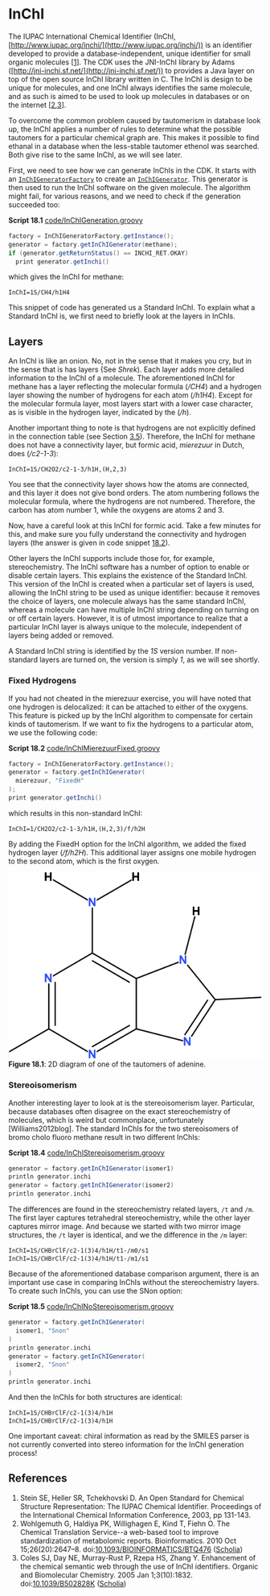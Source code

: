 <a name="sec:inchi"></a>
# InChI

The IUPAC International Chemical Identifier (<a name="tp1">InChI</a>, 
[http://www.iupac.org/inchi/](http://www.iupac.org/inchi/)) is an identifier developed
to provide a database-independent, unique identifier for small organic
molecules [<a href="#citeref1">1</a>]. The CDK uses the <a name="tp2">JNI-InChI</a> library by Adams
([http://jni-inchi.sf.net/](http://jni-inchi.sf.net/)) to provides
a Java layer on top of the open source InChI library written in C.
The InChI is design to be unique for molecules, and one InChI always identifies
the same molecule, and as such is aimed to be used to look up molecules in
databases or on the internet [<a href="#citeref2">2</a>,<a href="#citeref3">3</a>].

To overcome the common problem caused by <a name="tp3">tautomerism</a> in database look up,
the InChI applies a number of rules to determine what the possible tautomers
for a particular chemical graph are. This makes it possible to find ethanal
in a database when the less-stable tautomer ethenol was searched. Both give
rise to the same InChI, as we will see later.

First, we need to see how we can generate InChIs in the CDK. It starts with
an [`InChIGeneratorFactory`](http://cdk.github.io/cdk/latest/docs/api/org/openscience/cdk/inchi/InChIGeneratorFactory.html) to create an [`InChIGenerator`](http://cdk.github.io/cdk/latest/docs/api/org/openscience/cdk/inchi/InChIGenerator.html). This
generator is then used to run the InChI software on the given molecule. The
algorithm might fail, for various reasons, and we need to check if the
generation succeeded too:

**<a name="script:InChIGeneration">Script 18.1</a>** [code/InChIGeneration.groovy](code/InChIGeneration.code.md)
```groovy
factory = InChIGeneratorFactory.getInstance();
generator = factory.getInChIGenerator(methane);
if (generator.getReturnStatus() == INCHI_RET.OKAY)
  print generator.getInchi()
```

which gives the InChI for methane:

```plain
InChI=1S/CH4/h1H4
```

This snippet of code has generated us a <a name="tp4">Standard InChI</a>. To explain
what a Standard InChI is, we first need to briefly look at the layers in
InChIs.

## Layers

An InChI is like an onion. No, not in the sense that it makes you
cry, but in the sense that is has layers {See *Shrek*).
Each layer adds more detailed information to the InChI of a molecule.
The aforementioned InChI for methane has a layer reflecting the molecular
formula (*/CH4*) and a hydrogen layer showing the number of
hydrogens for each atom (*/h1H4*). Except for the molecular formula
layer, most layers start with a lower case character, as is visible in the
hydrogen layer, indicated by the (*/h*).

Another important thing to note is that hydrogens are not explicitly
defined in the connection table (see Section [3.5](atomsbonds.md#sec:hydrogens)).
Therefore, the InChI for methane does not have a connectivity layer,
but formic acid, *mierezuur* in Dutch, does (*/c2-1-3*):

```plain
InChI=1S/CH2O2/c2-1-3/h1H,(H,2,3)
```

You see that the <a name="tp5">connectivity layer</a> shows how the atoms are connected, and
this layer it does not give bond orders. The atom numbering follows the molecular
formula, where the hydrogens are not numbered. Therefore, the carbon
has atom number 1, while the oxygens are atoms 2 and 3.

Now, have a careful look at this InChI for formic acid. Take a few minutes for
this, and make sure you fully understand the connectivity and hydrogen
layers (the answer is given in code snippet [18.2](#script:InChIMierezuurFixed)).

Other layers the InChI supports include those for, for example, stereochemistry.
The InChI software has a number of option to enable or disable certain layers.
This explains the existence of the <a name="tp6">Standard InChI</a>. This version of
the InChI is created when a particular set of layers is used, allowing the
InChI string to be used as <a name="tp7">unique identifier</a>: because it removes the
choice of layers, one molecule always has the same standard InChI, whereas
a molecule can have multiple InChI string depending on turning on or off certain
layers. However, it is of utmost importance to realize that a particular InChI
layer is always unique to the molecule, independent of layers being added
or removed.

A Standard InChI string is identified by the *1S* version number. If
non-standard layers are turned on, the version is simply *1*, as we will
see shortly.

### Fixed Hydrogens

If you had not cheated in the mierezuur exercise, you will have noted that one
hydrogen is delocalized: it can be attached to either of the oxygens. This
feature is picked up by the InChI algorithm to compensate for certain kinds
of <a name="tp8">tautomerism</a>. If we want to fix the hydrogens to a particular
atom, we use the following code:

**<a name="script:InChIMierezuurFixed">Script 18.2</a>** [code/InChIMierezuurFixed.groovy](code/InChIMierezuurFixed.code.md)
```groovy
factory = InChIGeneratorFactory.getInstance();
generator = factory.getInChIGenerator(
  mierezuur, "FixedH"
);
print generator.getInchi()
```

which results in this non-standard InChI:

```plain
InChI=1/CH2O2/c2-1-3/h1H,(H,2,3)/f/h2H
```

By adding the <a name="tp9">FixedH option</a> for the InChI algorithm, we added the
<a name="tp10">fixed hydrogen layer</a> (*/f/h2H*). This additional layer assigns
one mobile hydrogen to the second atom, which is the first oxygen.

<!-- <code>RenderAdenine</code> -->
<a name="fig:adenine"></a>
![](images/generated/RenderAdenine.png)
<br />**Figure 18.1**: 2D diagram of one of the tautomers of adenine.

### Stereoisomerism

Another interesting layer to look at is the <a name="tp11">stereoisomerism</a> layer. Particular,
because databases often disagree on the exact <a name="tp12">stereochemistry</a> of molecules, which is
weird but commonplace, unfortunately [Williams2012blog]. The standard InChIs for 
the two stereoisomers of bromo cholo fluoro methane result in two different InChIs:

**<a name="script:InChIStereoisomerism">Script 18.4</a>** [code/InChIStereoisomerism.groovy](code/InChIStereoisomerism.code.md)
```groovy
generator = factory.getInChIGenerator(isomer1)
println generator.inchi
generator = factory.getInChIGenerator(isomer2)
println generator.inchi
```

The differences are found in the stereochemistry related layers, `/t` and `/m`.
The first layer captures tetrahedral stereochemistry, while the other layer captures mirror
image. And because we started with two mirror image structures, the `/t` layer is
identical, and we the difference in the `/m` layer:

```plain
InChI=1S/CHBrClF/c2-1(3)4/h1H/t1-/m0/s1
InChI=1S/CHBrClF/c2-1(3)4/h1H/t1-/m1/s1
```

Because of the aforementioned database comparison argument, there is an important use case in
comparing InChIs without the stereochemistry layers. To create such InChIs, you can use the
<a name="tp13">SNon option</a>:

**<a name="script:InChINoStereoisomerism">Script 18.5</a>** [code/InChINoStereoisomerism.groovy](code/InChINoStereoisomerism.code.md)
```groovy
generator = factory.getInChIGenerator(
  isomer1, "Snon"
)
println generator.inchi
generator = factory.getInChIGenerator(
  isomer2, "Snon"
)
println generator.inchi
```

And then the InChIs for both structures are identical:

```plain
InChI=1S/CHBrClF/c2-1(3)4/h1H
InChI=1S/CHBrClF/c2-1(3)4/h1H
```

One important caveat: chiral information as read by the SMILES parser is not currently converted
into stereo information for the InChI generation process!



## References

1. <a name="citeref1"></a>Stein SE, Heller SR, Tchekhovski D. An Open Standard for Chemical Structure Representation: The IUPAC Chemical Identifier. Proceedings of the International Chemical Information Conference, 2003, pp 131-143.
2. <a name="citeref2"></a>Wohlgemuth G, Haldiya PK, Willighagen E, Kind T, Fiehn O. The Chemical Translation Service--a web-based tool to improve standardization of metabolomic reports. Bioinformatics. 2010 Oct 15;26(20):2647–8.  doi:[10.1093/BIOINFORMATICS/BTQ476](https://doi.org/10.1093/BIOINFORMATICS/BTQ476) ([Scholia](https://tools.wmflabs.org/scholia/doi/10.1093/BIOINFORMATICS/BTQ476))
3. <a name="citeref3"></a>Coles SJ, Day NE, Murray-Rust P, Rzepa HS, Zhang Y. Enhancement of the chemical semantic web through the use of InChI identifiers. Organic and Biomolecular Chemistry. 2005 Jan 1;3(10):1832.  doi:[10.1039/B502828K](https://doi.org/10.1039/B502828K) ([Scholia](https://tools.wmflabs.org/scholia/doi/10.1039/B502828K))


